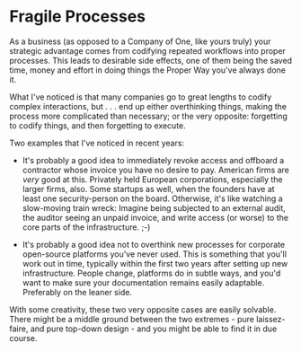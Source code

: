 Fragile Processes
================

As a business (as opposed to a Company of One, like yours truly) your strategic
advantage comes from codifying repeated workflows into proper processes. This
leads to desirable side effects, one of them being the saved time, money and
effort in doing things the Proper Way you've always done it.

What I've noticed is that many companies go to great lengths to codify complex
interactions, but . . . end up either overthinking things, making the process
more complicated than necessary; or the very opposite: forgetting to codify
things, and then forgetting to execute.

Two examples that I've noticed in recent years:

- It's probably a good idea to immediately revoke access and offboard a
  contractor whose invoice you have no desire to pay. American firms are *very*
  good at this. Privately held European corporations, especially the larger
  firms, also. Some startups as well, when the founders have at least one
  security-person on the board. Otherwise, it's like watching a slow-moving train
  wreck: Imagine being subjected to an external audit, the auditor seeing an
  unpaid invoice, and write access (or worse) to the core parts of the
  infrastructure. ;-)

- It's probably a good idea not to overthink new processes for corporate
  open-source platforms you've never used. This is something that you'll work
  out in time, typically within the first two years after setting up new
  infrastructure. People change, platforms do in subtle ways, and you'd want to
  make sure your documentation remains easily adaptable. Preferably on the leaner
  side.

With some creativity, these two very opposite cases are easily solvable. There
might be a middle ground between the two extremes - pure laissez-faire, and
pure top-down design - and you might be able to find it in due course.
